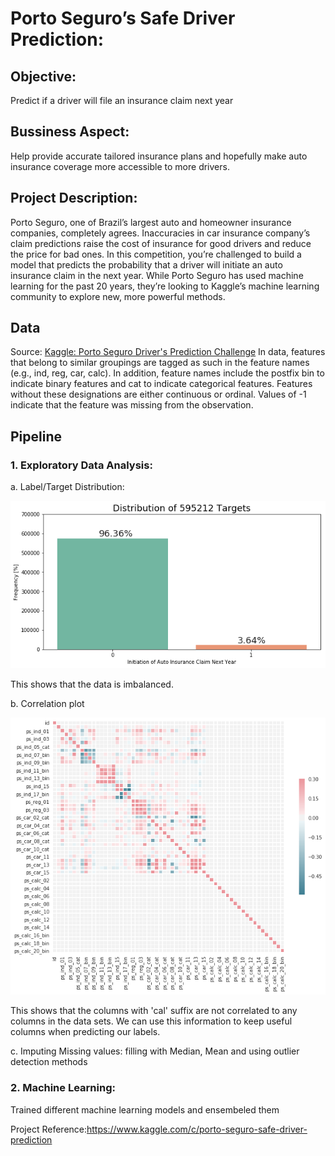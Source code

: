 # Porto Seguro’s Safe Driver Prediction:

## Objective: 
Predict if a driver will file an insurance claim next year

## Bussiness Aspect: 
Help provide accurate tailored insurance plans and hopefully make auto insurance coverage more accessible to more drivers.

## Project Description: 
Porto Seguro, one of Brazil’s largest auto and homeowner insurance companies, completely agrees. Inaccuracies in car insurance company’s claim predictions raise the cost of insurance for good drivers and reduce the price for bad ones.
In this competition, you’re challenged to build a model that predicts the probability that a driver will initiate an auto insurance claim in the next year. While Porto Seguro has used machine learning for the past 20 years, they’re looking to Kaggle’s machine learning community to explore new, more powerful methods.

## Data
Source: [Kaggle: Porto Seguro Driver's Prediction Challenge](https://www.google.com)
In data, features that belong to similar groupings are tagged as such in the feature names (e.g., ind, reg, car, calc). In addition, feature names include the postfix bin to indicate binary features and cat to indicate categorical features. Features without these designations are either continuous or ordinal. Values of -1 indicate that the feature was missing from the observation.

## Pipeline

### 1. Exploratory Data Analysis:

   a. Label/Target Distribution:

![alt text](https://github.com/cjvegi/DataScience-career-track-at-Springboard/blob/master/Capstone%20project%201/images/labels_distribution.png)
   
This shows that the data is imbalanced.


   b. Correlation plot

![alt text](https://github.com/cjvegi/DataScience-career-track-at-Springboard/blob/master/Capstone%20project%201/images/correlation_plot.png)


This shows that the columns with 'cal' suffix are not correlated to any columns in the data sets. We can use this information to keep useful columns when predicting our labels.


   c. Imputing Missing values: filling with Median, Mean and using outlier detection methods

### 2. Machine Learning:

Trained different machine learning models and ensembeled them


Project Reference:https://www.kaggle.com/c/porto-seguro-safe-driver-prediction
